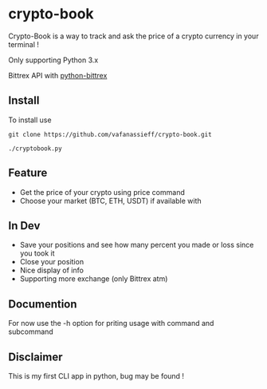 # crypto-book
Crypto-Book is a way to track and ask the price of a crypto currency in your terminal !

Only supporting Python 3.x

Bittrex API with [python-bittrex](https://github.com/ericsomdahl/python-bittrex)
## Install

To install use

```
git clone https://github.com/vafanassieff/crypto-book.git
```
```
./cryptobook.py
```

## Feature

* Get the price of your crypto using price command
* Choose your market (BTC, ETH, USDT) if available with

## In Dev

* Save your positions and see how many percent you made or loss since you took it
* Close your position
* Nice display of info
* Supporting more exchange (only Bittrex atm)

## Documention

For now use the -h option for priting usage with command and subcommand

## Disclaimer

This is my first CLI app in python, bug may be found !